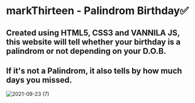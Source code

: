 # markThirteen - Palindrom Birthday✅
## Created using HTML5, CSS3 and VANNILA JS, this website will tell whether your birthday is a palindrom or not depending on your D.O.B.
## If it's not a Palindrom, it also tells by how much days you missed.

![2021-09-23 (7)](https://user-images.githubusercontent.com/59800818/134500538-08384005-5fff-43cd-8dca-ce3b66f0f4f0.png)
